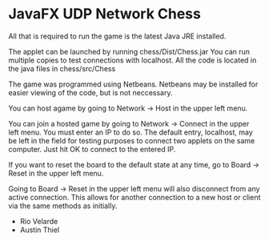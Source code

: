 # JavaFX UDP Network Chess

All that is required to run the game is the latest Java JRE installed.

The applet can be launched by running chess/Dist/Chess.jar
You can run multiple copies to test connections with localhost.
All the code is located in the java files in chess/src/Chess

The game was programmed using Netbeans. Netbeans may be installed for easier viewing of the code, but
is not neccessary.

You can host agame by going to Network -> Host in the upper left menu.

You can join a hosted game by going to Network -> Connect in the upper left menu.
You must enter an IP to do so. The default entry, localhost, may be left in the field
for testing purposes to connect two applets on the same computer.
Just hit OK to connect to the entered IP.

If you want to reset the board to the default state at any time, go to Board -> Reset in the upper left menu.

Going to Board -> Reset in the upper left menu will also disconnect from any active connection.
This allows for another connection to a new host or client via the same methods as initially.

- Rio Velarde
- Austin Thiel